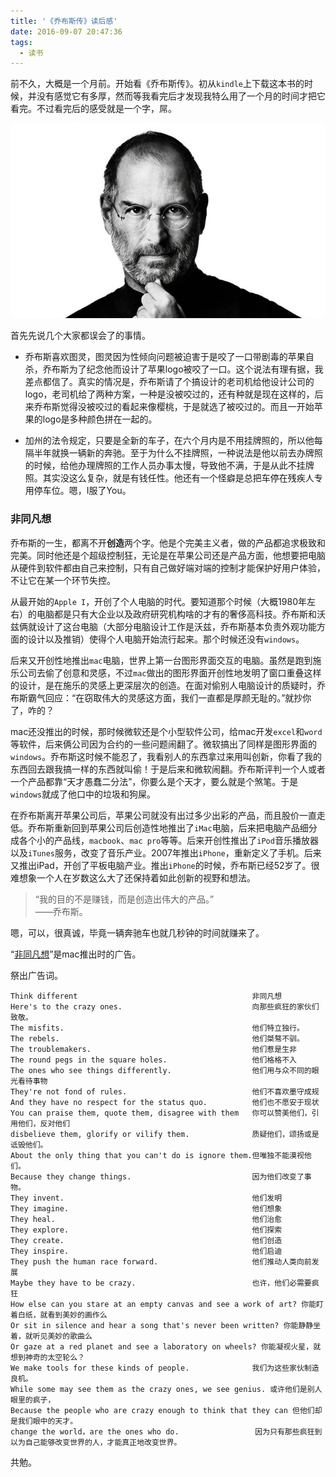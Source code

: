 ```yaml
---
title: '《乔布斯传》读后感'
date: 2016-09-07 20:47:36
tags:
  - 读书
---
```


前不久，大概是一个月前。开始看《乔布斯传》。初从`kindle`上下载这本书的时候，并没有感觉它有多厚，然而等我看完后才发现我特么用了一个月的时间才把它看完。不过看完后的感受就是一个字，屌。

![Steve Jobs](/img/steve-jobs.jpg)
<!-- more -->

首先先说几个大家都误会了的事情。
 - 乔布斯喜欢图灵，图灵因为性倾向问题被迫害于是咬了一口带剧毒的苹果自杀，乔布斯为了纪念他而设计了苹果logo被咬了一口。这个说法有理有据，我差点都信了。真实的情况是，乔布斯请了个搞设计的老司机给他设计公司的logo，老司机给了两种方案，一种是没被咬过的，还有种就是现在这样的，后来乔布斯觉得没被咬过的看起来像樱桃，于是就选了被咬过的。而且一开始苹果的logo是多种颜色拼在一起的。

 - 加州的法令规定，只要是全新的车子，在六个月内是不用挂牌照的，所以他每隔半年就换一辆新的奔驰。至于为什么不挂牌照，一种说法是他以前去办牌照的时候，给他办理牌照的工作人员办事太慢，导致他不满，于是从此不挂牌照。其实没这么复杂，就是有钱任性。他还有一个怪癖是总把车停在残疾人专用停车位。嗯，I服了You。

### 非同凡想

乔布斯的一生，都离不开**创造**两个字。他是个完美主义者，做的产品都追求极致和完美。同时他还是个超级控制狂，无论是在苹果公司还是产品方面，他想要把电脑从硬件到软件都由自己来控制，只有自己做好端对端的控制才能保护好用户体验，不让它在某一个环节失控。

从最开始的`Apple I`，开创了个人电脑的时代。要知道那个时候（大概1980年左右）的电脑都是只有大企业以及政府研究机构啥的才有的奢侈高科技。乔布斯和沃兹俩就设计了这台电脑（大部分电脑设计工作是沃兹，乔布斯基本负责外观功能方面的设计以及推销）使得个人电脑开始流行起来。那个时候还没有`windows`。

后来又开创性地推出`mac`电脑，世界上第一台图形界面交互的电脑。虽然是跑到施乐公司去偷了创意和灵感，不过`mac`做出的图形界面开创性地发明了窗口重叠这样的设计，是在施乐的灵感上更深层次的创造。在面对偷别人电脑设计的质疑时，乔布斯霸气回应：“在窃取伟大的灵感这方面，我们一直都是厚颜无耻的。”就抄你了，咋的？

mac还没推出的时候，那时候微软还是个小型软件公司，给mac开发`excel`和`word`等软件，后来俩公司因为合约的一些问题闹翻了。微软搞出了同样是图形界面的`windows`。乔布斯这时候不能忍了，我看别人的东西拿过来用叫创新，你看了我的东西回去跟我搞一样的东西就叫偷！于是后来和微软闹翻。乔布斯评判一个人或者一个产品都靠“天才愚蠢二分法”，你要么是个天才，要么就是个煞笔。于是`windows`就成了他口中的垃圾和狗屎。

在乔布斯离开苹果公司后，苹果公司就没有出过多少出彩的产品，而且股价一直走低。乔布斯重新回到苹果公司后创造性地推出了`iMac`电脑，后来把电脑产品细分成各个小的产品线，`macbook`、`mac pro`等等。后来开创性推出了`iPod`音乐播放器以及`iTunes`服务，改变了音乐产业。2007年推出`iPhone`，重新定义了手机。后来又推出iPad，开创了平板电脑产业。推出`iPhone`的时候，乔布斯已经52岁了。很难想象一个人在岁数这么大了还保持着如此创新的视野和想法。

>“我的目的不是赚钱，而是创造出伟大的产品。”<br>
——乔布斯。

嗯，可以，很真诚，毕竟一辆奔驰车也就几秒钟的时间就赚来了。

“[非同凡想](http://v.youku.com/v_show/id_XMzIyNTM3MzQ0.html?beta&)”是mac推出时的广告。

祭出广告词。

```歌词
Think different                                       非同凡想
Here's to the crazy ones.                             向那些疯狂的家伙们致敬。
The misfits.                                          他们特立独行。
The rebels.                                           他们桀骜不驯。
The troublemakers.                                    他们惹是生非
The round pegs in the square holes.                   他们格格不入
The ones who see things differently.                  他们用与众不同的眼光看待事物
They're not fond of rules.                            他们不喜欢墨守成规
And they have no respect for the status quo.          他们也不愿安于现状
You can praise them, quote them, disagree with them   你可以赞美他们，引用他们，反对他们
disbelieve them, glorify or vilify them.              质疑他们，颂扬或是诋毁他们。
About the only thing that you can't do is ignore them.但唯独不能漠视他们。
Because they change things.                           因为他们改变了事物。
They invent.                                          他们发明
They imagine.                                         他们想象   
They heal.                                            他们治愈
They explore.                                         他们探索   
They create.                                          他们创造       
They inspire.                                         他们启迪
They push the human race forward.                     他们推动人类向前发展
Maybe they have to be crazy.                          也许，他们必需要疯狂
How else can you stare at an empty canvas and see a work of art? 你能盯着白纸，就看到美妙的画作么
Or sit in silence and hear a song that's never been written? 你能静静坐着，就听见美妙的歌曲么
Or gaze at a red planet and see a laboratory on wheels? 你能凝视火星，就想到神奇的太空轮么？
We make tools for these kinds of people.              我们为这些家伙制造良机。
While some may see them as the crazy ones, we see genius. 或许他们是别人眼里的疯子，
Because the people who are crazy enough to think that they can 但他们却是我们眼中的天才。
change the world，are the ones who do.                 因为只有那些疯狂到以为自己能够改变世界的人，才能真正地改变世界。
```

共勉。
